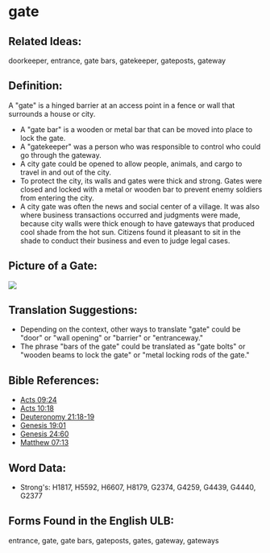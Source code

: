 # gate

## Related Ideas:

doorkeeper, entrance, gate bars, gatekeeper, gateposts, gateway

## Definition:

A "gate" is a hinged barrier at an access point in a fence or wall that surrounds a house or city.

* A "gate bar" is a wooden or metal bar that can be moved into place to lock the gate.
* A "gatekeeper" was a person who was responsible to control who could go through the gateway.
* A city gate could be opened to allow people, animals, and cargo to travel in and out of the city.
* To protect the city, its walls and gates were thick and strong. Gates were closed and locked with a metal or wooden bar to prevent enemy soldiers from entering the city.
* A city gate was often the news and social center of a village. It was also where business transactions occurred and judgments were made, because city walls were thick enough to have gateways that produced cool shade from the hot sun. Citizens found it pleasant to sit in the shade to conduct their business and even to judge legal cases.

## Picture of a Gate:

<a href="https://content.bibletranslationtools.org/WycliffeAssociates/en_tw/raw/branch/master/PNGs/g/Gate.png"><img src="https://content.bibletranslationtools.org/WycliffeAssociates/en_tw/raw/branch/master/PNGs/g/Gate.png" ></a>

## Translation Suggestions:

* Depending on the context, other ways to translate "gate" could be "door" or "wall opening" or "barrier" or "entranceway."
* The phrase "bars of the gate" could be translated as "gate bolts" or "wooden beams to lock the gate" or "metal locking rods of the gate."

## Bible References:

* [Acts 09:24](rc://en/tn/help/act/09/24)
* [Acts 10:18](rc://en/tn/help/act/10/18)
* [Deuteronomy 21:18-19](rc://en/tn/help/deu/21/18)
* [Genesis 19:01](rc://en/tn/help/gen/19/01)
* [Genesis 24:60](rc://en/tn/help/gen/24/60)
* [Matthew 07:13](rc://en/tn/help/mat/07/13)

## Word Data:

* Strong's: H1817, H5592, H6607, H8179, G2374, G4259, G4439, G4440, G2377

## Forms Found in the English ULB:

entrance, gate, gate bars, gateposts, gates, gateway, gateways
